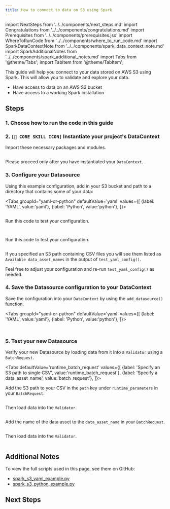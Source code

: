 ```yaml
---
title: How to connect to data on S3 using Spark
---
```


import NextSteps from '../../components/next_steps.md'
import Congratulations from '../../components/congratulations.md'
import Prerequisites from '../../components/prerequisites.jsx'
import WhereToRunCode from '../../components/where_to_run_code.md'
import SparkDataContextNote from '../../components/spark_data_context_note.md'
import SparkAdditionalNotes from '../../components/spark_additional_notes.md'
import Tabs from '@theme/Tabs';
import TabItem from '@theme/TabItem';

This guide will help you connect to your data stored on AWS S3 using Spark.
This will allow you to validate and explore your data.

<Prerequisites>

- Have access to data on an AWS S3 bucket
- Have access to a working Spark installation

</Prerequisites>

## Steps

### 1. Choose how to run the code in this guide

<WhereToRunCode />

### 2. `[🍏 CORE SKILL ICON]` Instantiate your project's DataContext

Import these necessary packages and modules.

```python file=../../../../../tests/integration/docusaurus/connecting_to_your_data/cloud/spark_s3_yaml_example.py#L1-L4
```

<SparkDataContextNote />

Please proceed only after you have instantiated your `DataContext`.

### 3. Configure your Datasource

Using this example configuration, add in your S3 bucket and path to a directory that contains some of your data:

<Tabs
  groupId="yaml-or-python"
  defaultValue='yaml'
  values={[
  {label: 'YAML', value:'yaml'},
  {label: 'Python', value:'python'},
  ]}>
  <TabItem value="yaml">

```python file=../../../../../tests/integration/docusaurus/connecting_to_your_data/cloud/spark_s3_yaml_example.py#L20-L39
```

Run this code to test your configuration.

```python file=../../../../../tests/integration/docusaurus/connecting_to_your_data/cloud/spark_s3_yaml_example.py#L50
```

</TabItem>
<TabItem value="python">

```python file=../../../../../tests/integration/docusaurus/connecting_to_your_data/cloud/spark_s3_python_example.py#L21-L40
```

Run this code to test your configuration.

```python file=../../../../../tests/integration/docusaurus/connecting_to_your_data/cloud/spark_s3_python_example.py#L51
```

</TabItem>
</Tabs>

If you specified an S3 path containing CSV files you will see them listed as `Available data_asset_names` in the output of `test_yaml_config()`.

Feel free to adjust your configuration and re-run `test_yaml_config()` as needed.

### 4. Save the Datasource configuration to your DataContext

Save the configuration into your `DataContext` by using the `add_datasource()` function.

<Tabs
  groupId="yaml-or-python"
  defaultValue='yaml'
  values={[
  {label: 'YAML', value:'yaml'},
  {label: 'Python', value:'python'},
  ]}>
  <TabItem value="yaml">

```python file=../../../../../tests/integration/docusaurus/connecting_to_your_data/cloud/spark_s3_yaml_example.py#L52
```

</TabItem>
<TabItem value="python">

```python file=../../../../../tests/integration/docusaurus/connecting_to_your_data/cloud/spark_s3_python_example.py#L53
```

</TabItem>
</Tabs>

### 5. Test your new Datasource

Verify your new Datasource by loading data from it into a `Validator` using a `BatchRequest`.

<Tabs
  defaultValue='runtime_batch_request'
  values={[
  {label: 'Specify an S3 path to single CSV', value:'runtime_batch_request'},
  {label: 'Specify a data_asset_name', value:'batch_request'},
  ]}>
  <TabItem value="runtime_batch_request">

Add the S3 path to your CSV in the `path` key under `runtime_parameters` in your `BatchRequest`.

```python file=../../../../../tests/integration/docusaurus/connecting_to_your_data/cloud/spark_s3_yaml_example.py#L55-L61
```
Then load data into the `Validator`.
```python file=../../../../../tests/integration/docusaurus/connecting_to_your_data/cloud/spark_s3_yaml_example.py#L69-L75
```

  </TabItem>
  <TabItem value="batch_request">

Add the name of the data asset to the `data_asset_name` in your `BatchRequest`.

```python file=../../../../../tests/integration/docusaurus/connecting_to_your_data/cloud/spark_s3_yaml_example.py#L81-L85
```
Then load data into the `Validator`.
```python file=../../../../../tests/integration/docusaurus/connecting_to_your_data/cloud/spark_s3_yaml_example.py#L93-L99
```

  </TabItem>
</Tabs>


<Congratulations />

## Additional Notes

<SparkAdditionalNotes />

To view the full scripts used in this page, see them on GitHub:

- [spark_s3_yaml_example.py](https://github.com/great-expectations/great_expectations/blob/develop/tests/integration/docusaurus/connecting_to_your_data/cloud/spark_s3_yaml_example.py)
- [spark_s3_python_example.py](https://github.com/great-expectations/great_expectations/blob/develop/tests/integration/docusaurus/connecting_to_your_data/cloud/spark_s3_python_example.py)

## Next Steps

<NextSteps />
